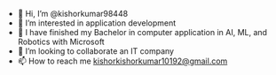 - 👋 Hi, I’m @kishorkumar98448
- 👀 I’m interested in application development
- 🌱 I have finished my Bachelor in computer application in AI, ML, and Robotics with Microsoft 
- 💞️ I’m looking to collaborate an IT company
- 📫 How to reach me kishorkishorkumar10192@gmail.com

<!---
kishorkumar98448/kishorkumar98448 is a ✨ special ✨ repository because its `README.md` (this file) appears on your GitHub profile.
You can click the Preview link to take a look at your changes.
--->
